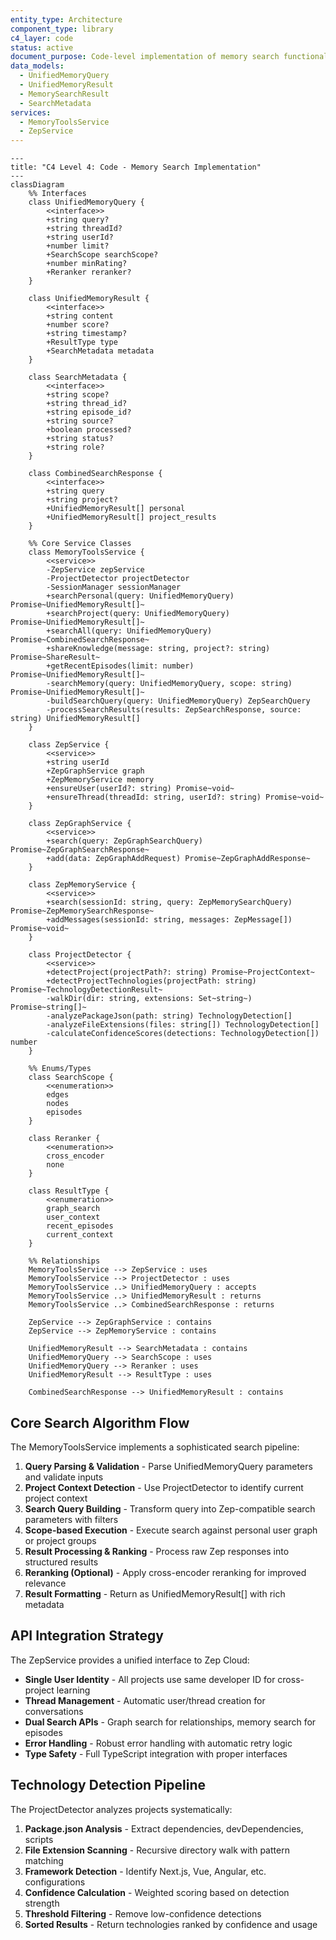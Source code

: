 ```yaml
---
entity_type: Architecture
component_type: library
c4_layer: code
status: active
document_purpose: Code-level implementation of memory search functionality
data_models:
  - UnifiedMemoryQuery
  - UnifiedMemoryResult
  - MemorySearchResult
  - SearchMetadata
services:
  - MemoryToolsService
  - ZepService
---
```


```mermaid
---
title: "C4 Level 4: Code - Memory Search Implementation"
---
classDiagram
    %% Interfaces
    class UnifiedMemoryQuery {
        <<interface>>
        +string query?
        +string threadId?
        +string userId?
        +number limit?
        +SearchScope searchScope?
        +number minRating?
        +Reranker reranker?
    }
    
    class UnifiedMemoryResult {
        <<interface>>
        +string content
        +number score?
        +string timestamp?
        +ResultType type
        +SearchMetadata metadata
    }
    
    class SearchMetadata {
        <<interface>>
        +string scope?
        +string thread_id?
        +string episode_id?
        +string source?
        +boolean processed?
        +string status?
        +string role?
    }
    
    class CombinedSearchResponse {
        <<interface>>
        +string query
        +string project?
        +UnifiedMemoryResult[] personal
        +UnifiedMemoryResult[] project_results
    }
    
    %% Core Service Classes
    class MemoryToolsService {
        <<service>>
        -ZepService zepService
        -ProjectDetector projectDetector
        -SessionManager sessionManager
        +searchPersonal(query: UnifiedMemoryQuery) Promise~UnifiedMemoryResult[]~
        +searchProject(query: UnifiedMemoryQuery) Promise~UnifiedMemoryResult[]~
        +searchAll(query: UnifiedMemoryQuery) Promise~CombinedSearchResponse~
        +shareKnowledge(message: string, project?: string) Promise~ShareResult~
        +getRecentEpisodes(limit: number) Promise~UnifiedMemoryResult[]~
        -searchMemory(query: UnifiedMemoryQuery, scope: string) Promise~UnifiedMemoryResult[]~
        -buildSearchQuery(query: UnifiedMemoryQuery) ZepSearchQuery
        -processSearchResults(results: ZepSearchResponse, source: string) UnifiedMemoryResult[]
    }
    
    class ZepService {
        <<service>>
        +string userId
        +ZepGraphService graph
        +ZepMemoryService memory
        +ensureUser(userId?: string) Promise~void~
        +ensureThread(threadId: string, userId?: string) Promise~void~
    }
    
    class ZepGraphService {
        <<service>>
        +search(query: ZepGraphSearchQuery) Promise~ZepGraphSearchResponse~
        +add(data: ZepGraphAddRequest) Promise~ZepGraphAddResponse~
    }
    
    class ZepMemoryService {
        <<service>>
        +search(sessionId: string, query: ZepMemorySearchQuery) Promise~ZepMemorySearchResponse~
        +addMessages(sessionId: string, messages: ZepMessage[]) Promise~void~
    }
    
    class ProjectDetector {
        <<service>>
        +detectProject(projectPath?: string) Promise~ProjectContext~
        +detectProjectTechnologies(projectPath: string) Promise~TechnologyDetectionResult~
        -walkDir(dir: string, extensions: Set~string~) Promise~string[]~
        -analyzePackageJson(path: string) TechnologyDetection[]
        -analyzeFileExtensions(files: string[]) TechnologyDetection[]
        -calculateConfidenceScores(detections: TechnologyDetection[]) number
    }
    
    %% Enums/Types
    class SearchScope {
        <<enumeration>>
        edges
        nodes
        episodes
    }
    
    class Reranker {
        <<enumeration>>
        cross_encoder
        none
    }
    
    class ResultType {
        <<enumeration>>
        graph_search
        user_context
        recent_episodes
        current_context
    }
    
    %% Relationships
    MemoryToolsService --> ZepService : uses
    MemoryToolsService --> ProjectDetector : uses
    MemoryToolsService ..> UnifiedMemoryQuery : accepts
    MemoryToolsService ..> UnifiedMemoryResult : returns
    MemoryToolsService ..> CombinedSearchResponse : returns
    
    ZepService --> ZepGraphService : contains
    ZepService --> ZepMemoryService : contains
    
    UnifiedMemoryResult --> SearchMetadata : contains
    UnifiedMemoryQuery --> SearchScope : uses
    UnifiedMemoryQuery --> Reranker : uses
    UnifiedMemoryResult --> ResultType : uses
    
    CombinedSearchResponse --> UnifiedMemoryResult : contains
```

## Core Search Algorithm Flow

The MemoryToolsService implements a sophisticated search pipeline:

1. **Query Parsing & Validation** - Parse UnifiedMemoryQuery parameters and validate inputs
2. **Project Context Detection** - Use ProjectDetector to identify current project context
3. **Search Query Building** - Transform query into Zep-compatible search parameters with filters
4. **Scope-based Execution** - Execute search against personal user graph or project groups
5. **Result Processing & Ranking** - Process raw Zep responses into structured results
6. **Reranking (Optional)** - Apply cross-encoder reranking for improved relevance
7. **Result Formatting** - Return as UnifiedMemoryResult[] with rich metadata

## API Integration Strategy

The ZepService provides a unified interface to Zep Cloud:

- **Single User Identity** - All projects use same developer ID for cross-project learning
- **Thread Management** - Automatic user/thread creation for conversations
- **Dual Search APIs** - Graph search for relationships, memory search for episodes  
- **Error Handling** - Robust error handling with automatic retry logic
- **Type Safety** - Full TypeScript integration with proper interfaces

## Technology Detection Pipeline

The ProjectDetector analyzes projects systematically:

1. **Package.json Analysis** - Extract dependencies, devDependencies, scripts
2. **File Extension Scanning** - Recursive directory walk with pattern matching
3. **Framework Detection** - Identify Next.js, Vue, Angular, etc. configurations
4. **Confidence Calculation** - Weighted scoring based on detection strength
5. **Threshold Filtering** - Remove low-confidence detections
6. **Sorted Results** - Return technologies ranked by confidence and usage